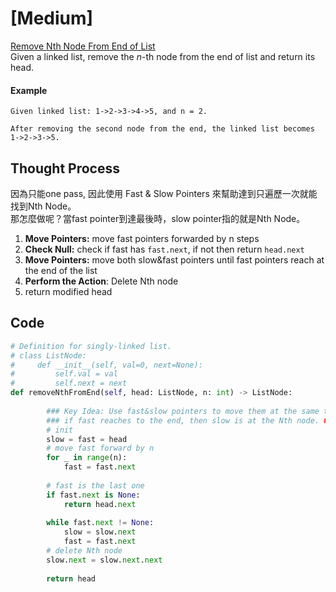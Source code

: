 # \[Medium\]

[Remove Nth Node From End of List](https://leetcode.com/problems/remove-nth-node-from-end-of-list/)  
Given a linked list, remove the _n_-th node from the end of list and return its head.

#### Example

```text
Given linked list: 1->2->3->4->5, and n = 2.

After removing the second node from the end, the linked list becomes 1->2->3->5.
```

## Thought Process

因為只能one pass, 因此使用 Fast & Slow Pointers 來幫助達到只遍歷一次就能找到Nth Node。  
那怎麼做呢？當fast pointer到達最後時，slow pointer指的就是Nth Node。

1. **Move Pointers:** move fast pointers forwarded by n steps
2. **Check Null:** check if fast has `fast.next`, if not then return `head.next`
3. **Move Pointers:** move both slow&fast pointers until fast pointers reach at the end of the list
4. **Perform the Action**: Delete Nth node
5. return modified head

## Code

```python
# Definition for singly-linked list.
# class ListNode:
#     def __init__(self, val=0, next=None):
#         self.val = val
#         self.next = next
def removeNthFromEnd(self, head: ListNode, n: int) -> ListNode:
        
        ### Key Idea: Use fast&slow pointers to move them at the same time. ###
        ### if fast reaches to the end, then slow is at the Nth node. ###
        # init
        slow = fast = head
        # move fast forward by n
        for _ in range(n):
            fast = fast.next
        
        # fast is the last one
        if fast.next is None:
            return head.next
        
        while fast.next != None:
            slow = slow.next
            fast = fast.next
        # delete Nth node
        slow.next = slow.next.next
        
        return head
```

